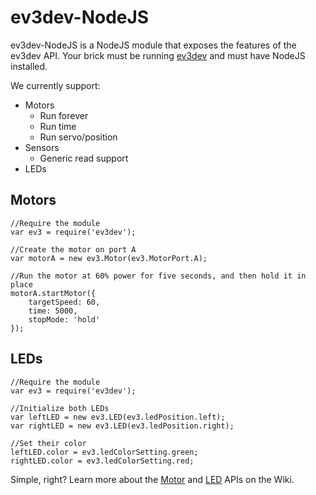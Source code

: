 ev3dev-NodeJS
=============

ev3dev-NodeJS is a NodeJS module that exposes the features of the ev3dev API. Your brick must be running [ev3dev](http://github.com/mindboards/ev3dev) and must have NodeJS installed.

We currently support:

- Motors
  - Run forever
  - Run time
  - Run servo/position
- Sensors
  - Generic read support
- LEDs

Motors
------
```
//Require the module
var ev3 = require('ev3dev');

//Create the motor on port A
var motorA = new ev3.Motor(ev3.MotorPort.A);

//Run the motor at 60% power for five seconds, and then hold it in place
motorA.startMotor({ 
    targetSpeed: 60,
    time: 5000,
    stopMode: 'hold'
});
```

LEDs
----
```
//Require the module
var ev3 = require('ev3dev');

//Initialize both LEDs
var leftLED = new ev3.LED(ev3.ledPosition.left);
var rightLED = new ev3.LED(ev3.ledPosition.right);

//Set their color
leftLED.color = ev3.ledColorSetting.green;
rightLED.color = ev3.ledColorSetting.red;
```



Simple, right? Learn more about the [Motor](https://github.com/WasabiFan/ev3dev-NodeJS/wiki/Motors) and [LED](https://github.com/WasabiFan/ev3dev-NodeJS/wiki/LEDs) APIs on the Wiki.